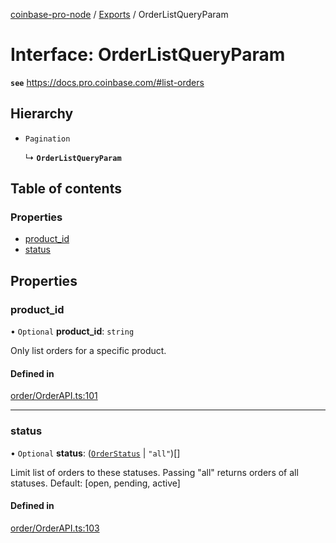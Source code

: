 [coinbase-pro-node](../README.md) / [Exports](../modules.md) / OrderListQueryParam

# Interface: OrderListQueryParam

**`see`** https://docs.pro.coinbase.com/#list-orders

## Hierarchy

- `Pagination`

  ↳ **`OrderListQueryParam`**

## Table of contents

### Properties

- [product_id](OrderListQueryParam.md#product_id)
- [status](OrderListQueryParam.md#status)

## Properties

### product_id

• `Optional` **product_id**: `string`

Only list orders for a specific product.

#### Defined in

[order/OrderAPI.ts:101](https://github.com/bennycode/coinbase-pro-node/blob/caaa670/src/order/OrderAPI.ts#L101)

---

### status

• `Optional` **status**: ([`OrderStatus`](../enums/OrderStatus.md) \| `"all"`)[]

Limit list of orders to these statuses. Passing "all" returns orders of all statuses. Default: [open, pending, active]

#### Defined in

[order/OrderAPI.ts:103](https://github.com/bennycode/coinbase-pro-node/blob/caaa670/src/order/OrderAPI.ts#L103)
